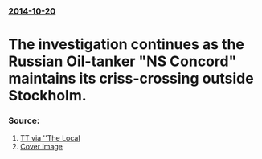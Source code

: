### [2014-10-20](/news/2014/10/20/index.md)

# The investigation continues as the Russian Oil-tanker "NS Concord" maintains its criss-crossing outside Stockholm. 




### Source:

1. [TT via ''The Local](http://www.thelocal.se/20141020/stockholm-archipelago-search-submarin-russian)
1. [Cover Image](https://www.thelocal.se/userdata/images/article/2fe18c4ac5e0116a2a51f7c3e9e60a352cf83b02d23c2a5d48c542cbd60449e2.jpg)
